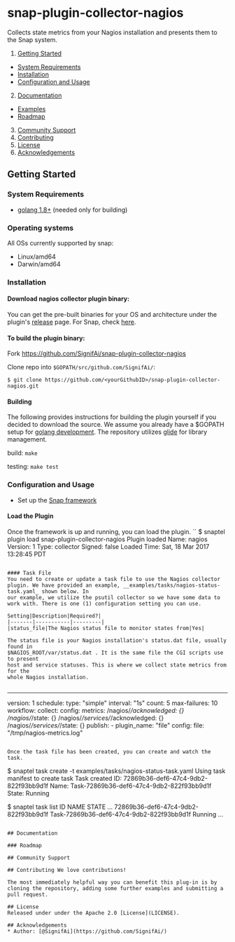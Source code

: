 # snap-plugin-collector-nagios
Collects state metrics from your Nagios installation
and presents them to the Snap system. 

1. [Getting Started](#getting-started)
  * [System Requirements](#system-requirements)
  * [Installation](#installation)
  * [Configuration and Usage](#configuration-and-usage)
2. [Documentation](#documentation)
  * [Examples](#examples)
  * [Roadmap](#roadmap)
3. [Community Support](#community-support)
4. [Contributing](#contributing)
5. [License](#license-and-authors)
6. [Acknowledgements](#acknowledgements)

## Getting Started
### System Requirements 
* [golang 1.8+](https://golang.org/dl/) (needed only for building)

### Operating systems
All OSs currently supported by snap:
* Linux/amd64
* Darwin/amd64

### Installation
#### Download nagios collector plugin binary:
You can get the pre-built binaries for your OS and architecture under the plugin's [release](https://github.com/SignifAi/snap-plugin-collector-nagios/releases) page.  For Snap, check [here](https://github.com/intelsdi-x/snap/releases).


#### To build the plugin binary:
Fork https://github.com/SignifAi/snap-plugin-collector-nagios

Clone repo into `$GOPATH/src/github.com/SignifAi/`:

```
$ git clone https://github.com/<yourGithubID>/snap-plugin-collector-nagios.git
```


#### Building
The following provides instructions for building the plugin yourself if
you decided to download the source. We assume you already have a $GOPATH
setup for [golang development](https://golang.org/doc/code.html). The
repository utilizes [glide](https://github.com/Masterminds/glide) for
library management.

build:
  ```make```

testing:
  ```make test```

### Configuration and Usage
* Set up the [Snap framework](https://github.com/intelsdi-x/snap/blob/master/README.md#getting-started)

#### Load the Plugin
Once the framework is up and running, you can load the plugin.
``
$ snaptel plugin load snap-plugin-collector-nagios
Plugin loaded
Name: nagios
Version: 1
Type: collector
Signed: false
Loaded Time: Sat, 18 Mar 2017 13:28:45 PDT
```

#### Task File
You need to create or update a task file to use the Nagios collector
plugin. We have provided an example, __examples/tasks/nagios-status-task.yaml_ shown below. In
our example, we utilize the psutil collector so we have some data to
work with. There is one (1) configuration setting you can use.

Setting|Description|Required?|
|-------|-----------|---------|
|status_file|The Nagios status file to monitor states from|Yes|

The status file is your Nagios installation's status.dat file, usually found in
$NAGIOS_ROOT/var/status.dat . It is the same file the CGI scripts use to present
host and service statuses. This is where we collect state metrics from for the
whole Nagios installation. 


```
---
  version: 1
  schedule:
    type: "simple"
    interval: "1s"
    count: 5
  max-failures: 10
  workflow:
    collect:
      config:
      metrics:
        /nagios/*/acknowledged: {} 
        /nagios/*/state: {}
        /nagios/*/services/*/acknowledged: {}
        /nagios/*/services/*/state: {}
      publish:
        - plugin_name: "file"
          config:
            file: "/tmp/nagios-metrics.log"
```

Once the task file has been created, you can create and watch the task.
```
$ snaptel task create -t examples/tasks/nagios-status-task.yaml
Using task manifest to create task
Task created
ID: 72869b36-def6-47c4-9db2-822f93bb9d1f
Name: Task-72869b36-def6-47c4-9db2-822f93bb9d1f
State: Running

$ snaptel task list
ID                                       NAME
STATE     ...
72869b36-def6-47c4-9db2-822f93bb9d1f
Task-72869b36-def6-47c4-9db2-822f93bb9d1f    Running   ...
```

## Documentation

### Roadmap

## Community Support

## Contributing We love contributions!

The most immediately helpful way you can benefit this plug-in is by cloning the repository, adding some further examples and submitting a pull request.

## License
Released under under the Apache 2.0 [License](LICENSE).

## Acknowledgements
* Author: [@SignifAi](https://github.com/SignifAi/)
